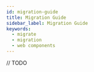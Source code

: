 ```yaml
---
id: migration-guide
title: Migration Guide
sidebar_label: Migration Guide
keywords:
  - migrate
  - migration
  - web components
---
```


// TODO
